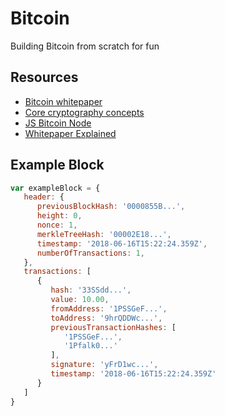 # Bitcoin

Building Bitcoin from scratch for fun

## Resources

* [Bitcoin whitepaper](https://bitcoincore.org/bitcoin.pdf)
* [Core cryptography concepts](https://github.com/tjaard123/play-cryptography)
* [JS Bitcoin Node](https://github.com/bcoin-org/bcoin)
* [Whitepaper Explained](https://steemit.com/bitcoin/@dr-physics/bitcoin-white-paper-explained-bitcoin-made-easy)

## Example Block

```js
var exampleBlock = {
   header: {
      previousBlockHash: '0000855B...',
      height: 0,
      nonce: 1,
      merkleTreeHash: '00002E18...',
      timestamp: '2018-06-16T15:22:24.359Z',
      numberOfTransactions: 1,
   },
   transactions: [
      {
         hash: '33SSdd...',
         value: 10.00,
         fromAddress: '1PSSGeF...',
         toAddress: '9hrQDDWc...',
         previousTransactionHashes: [
            '1PSSGeF...',
            '1Pfalk0...'
         ],
         signature: 'yFrD1wc...',
         timestamp: '2018-06-16T15:22:24.359Z'
      }
   ]
}
```